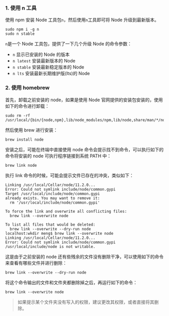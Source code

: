 ### 1. 使用 n 工具

使用 npm 安装 Node 工具包`n`，然后使用`n`工具即可将 Node 升级到最新版本。

```shell
sudo npm i -g n
sudo n stable
```

`n`是一个 Node 工具包，提供了一下几个升级 Node 的命令参数：

* `n` 显示已安装的 Node 的版本
* `n latest` 安装最新版本的 Node
* `n stable` 安装最新稳定版本的 Node
* `n lts` 安装最新长期维护版(lts)的 Node

### 2. 使用 homebrew

首先，卸载之前安装的 node，如果是使用 Node 官网提供的安装包安装的，使用如下的命令进行卸载：

```shell
sudo rm -rf /usr/local/{bin/{node,npm},lib/node_modules/npm,lib/node,share/man/*/node.*}
```

然后使用 brew 进行安装：

```shell
brew install node
```

安装之后，可能在终端中直接使用 node 命令会提示找不到命令，可以执行如下的命令将安装的 node 可执行程序链接到系统 PATH 中：

```shell
brew link node
```

执行 link 命令的时候，可能会提示文件已存在的冲突，类似如下：

```shell
Linking /usr/local/Cellar/node/11.2.0...
Error: Could not symlink include/node/common.gypi
Target /usr/local/include/node/common.gypi
already exists. You may want to remove it:
  rm '/usr/local/include/node/common.gypi'

To force the link and overwrite all conflicting files:
  brew link --overwrite node

To list all files that would be deleted:
  brew link --overwrite --dry-run node
localhost:wkdir meng$ brew link --overwrite node
Linking /usr/local/Cellar/node/11.2.0...
Error: Could not symlink include/node/common.gypi
/usr/local/include/node is not writable.
```

这是由于之前安装的 node 还有些残余的文件没有删除干净，可以使用如下的命令来查看有哪些文件并进行删除：

```shell
brew link --overwrite --dry-run node
```

将这个命令输出的文件和文件夹都删除掉之后，再运行如下的命令：

```shell
brew link --overwrite node
```

> 如果提示某个文件夹没有写入的权限，建议更改其权限，或者直接将其删除。


